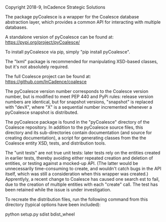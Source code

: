 Copyright 2018-9, InCadence Strategic Solutions


The package pyCoalesce is a wrapper for the Coalesce database abstraction layer,
which provides a common API for interacting with multiple databases.

A standalone version of pyCoalesce can be found at:
https://pypi.org/project/pyCoalesce/

To install pyCoalesce via pip, simply "pip install pyCoalesce".

The "lxml" package is recommended for manipulating XSD-based classes, but
it's not absolutely required.


The full Coalesce project can be found at:
https://github.com/InCadence/coalesce

The pyCoalesce version number corresponds to the Coalesce version number, but 
is modified to meet PEP 440 and PyPi rules:  release version numbers are 
identical, but for snapshot versions, "snapshot" is replaced with "devX", where
"X" is a sequential number incremented whenever a pyCoalesce snapshot is
distributed.

The pyCoalesce package is found in the "pyCoalesce" directory of the Coalesce
repository.  In addition to the pyCoalesce source files, this directory and its
sub-directories contain documentation (and source for creating documentation), a
script for generating classes from the the Coalesce entity XSD, tests, and 
distribution tools.

The "unit tests" are not true unit tests:  later tests rely on the entities
created in earlier tests, thereby avoiding either repeated creation and 
deletion of entities, or testing against a mocked-up API.  (The latter would
be unnecessarily time-consuming to create, and wouldn't catch bugs in the API
itself, which was still a consideration when this wrapper was created.)
Apprentlyly, a recent change to Coalesce has caused one search est to fail,
due to the creation of multiple entities with each "create" call.  The test has
been retained while the issue is under investigation.

To recreate the distribution files, run the following command from this 
directory (typical options have been included):

python setup.py sdist bdist_wheel